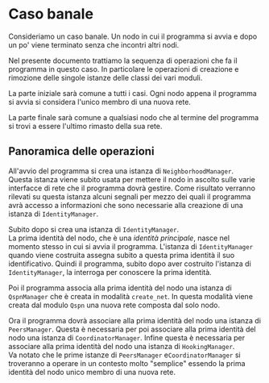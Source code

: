 # Caso banale

Consideriamo un caso banale. Un nodo in cui il programma si avvia e dopo un po' viene
terminato senza che incontri altri nodi.

Nel presente documento trattiamo la sequenza di operazioni che fa il programma in
questo caso. In particolare le operazioni di creazione e rimozione delle singole
istanze delle classi dei vari moduli.

La parte iniziale sarà comune a tutti i casi. Ogni nodo appena il programma si avvia
si considera l'unico membro di una nuova rete.

La parte finale sarà comune a qualsiasi nodo che al termine del programma si trovi
a essere l'ultimo rimasto della sua rete.

## Panoramica delle operazioni

All'avvio del programma si crea una istanza di `NeighborhoodManager`.  
Questa istanza viene subito usata per mettere il nodo in ascolto sulle varie interfacce
di rete che il programma dovrà gestire. Come risultato verranno rilevati su questa
istanza alcuni segnali per mezzo dei quali il programma avrà accesso a informazioni
che sono necessarie alla creazione di una istanza di `IdentityManager`.

Subito dopo si crea una istanza di `IdentityManager`.  
La prima identità del nodo, che è una *identità principale*, nasce nel momento stesso
in cui si avvia il programma. L'istanza di `IdentityManager` quando viene costruita
assegna subito a questa prima identità il suo identificativo. Quindi il programma,
subito dopo aver costruito l'istanza di `IdentityManager`, la interroga per conoscere
la prima identità.

Poi il programma associa alla prima identità del nodo una istanza di `QspnManager`
che è creata in modalità `create_net`. In questa modalità viene creata dal modulo `Qspn`
una nuova rete composta dal solo nodo.

Ora il programma dovrà associare alla prima identità del nodo una istanza di `PeersManager`.
Questa è necessaria per poi associare alla prima identità del nodo una istanza
di `CoordinatorManager`. Infine questa è necessaria per associare alla prima identità del
nodo una istanza di `HookingManager`.  
Va notato che le prime istanze di `PeersManager` e`CoordinatorManager` si troveranno a
operare in un contesto molto "semplice" essendo la prima identità del nodo unico membro
di una nuova rete.
